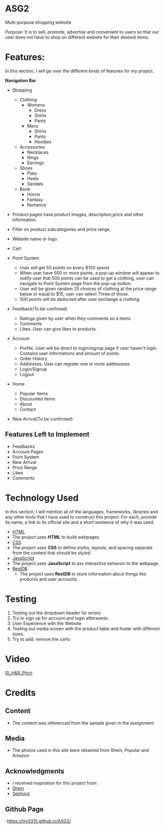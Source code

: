 # ASG2

Multi-purpose shopping website

Purpose: It is to sell, promote, advertise and convenient to users so that our user does not have to shop on different website for their desired items.

# Features:

In this section, I will go over the different kinds of features for my project.

**Navigation Bar**

- Shopping

  - Clothing
    - Womens
      - Dress
      - Shirts
      - Pants
    - Mens
      - Shirts
      - Pants
      - Hoodies
  - Accessories
    - Necklaces
    - Rings
    - Earrings
  - Shoes
    - Flats
    - Heels
    - Sandals
  - Book
    - Horror
    - Fantasy
    - Romance

- Product pages have product images, description,price and other information.
- Filter on product subcategories and price range.
- Website name or logo.
- Cart
- Point System
  - User will get 50 points on every $100 spend
  - When user have 500 or more points, a pop-up window will appear to notify user that 500 points can be used to get a clothing, user can navigate to Point System page from the pop-up button.
  - User will be given random 25 choices of clothing at the price range below or equal to $15, user can select Three of those.
  - 500 points will be deducted after user exchange a clothing.
- Feedback(To be confimed)
  - Ratings given by user when they comments on a items
  - Comments
  - Likes. User can give likes to products.
- Account
  - Profile. User will be direct to login/signup page if user haven't login. Contains user informations and amount of points.
  - Order History
  - Addresses. User can register one or more addressess.
  - Login/Signup
  - Logout
- Home
  - Popular Items
  - Discounted items
  - About
  - Contact
- New Arrival(To be confirmed)

## Features Left to Implement

- Feedbacks
- Account Pages
- Point System
- New Arrival
- Price Range
- Likes
- Comments

# Technology Used

In this section, I will mention all of the languages, frameworks, libraries and any other tools that I have used to construct this project. For each, provide its name, a link to its official site and a short sentence of why it was used.

- [HTML](https://www.w3schools.com/html/)
- The project uses **HTML** to build webpages.
- [CSS](https://www.w3schools.com/css/css_intro.asp)
- The project uses **CSS** to define styles, layouts, and spacing separate from the content that should be styled.
- [JavaScript](https://www.w3schools.com/js/)
- The project uses **JavaScript** to ass interactive behavior to the webpage.
- [RestDB](https://restdb.io/)
  - The project uses **RestDB** to store information about things like products and user accounts.

# Testing

1. Testing out the dropdown header for errors
2. Try to sign up for account and login afterwards
3. User Experience with the Website
4. Testing out media screen with the product table and footer with different sizes.
5. Try to add, remove the carts

# Video
[ID_H&R_Pitch](https://drive.google.com/drive/folders/1UaoxeGx3r8zIdMBtBq2MA91gi3f9aBmM?usp=share_link)

# Credits

## Content

- The content was referenced from the sample given in the assignment

## Media

- The photos used in this site were obtained from Shein, Popular and Amazon

## Acknowledgments

- I received inspiration for this project from:
- [Shein](https://sg.shein.com/)
- [Sephora](https://www.sephora.sg/)


## Github Page
-https://hjy0315.github.io/ASG2/